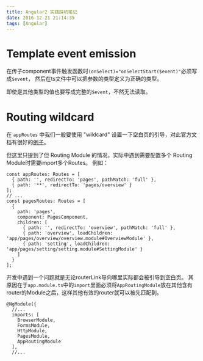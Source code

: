 ```yaml
---
title: Angular2 实践踩坑笔记
date: 2016-12-21 21:14:35
tags: [Angular]
---
```


# Template event emission
在传子component事件触发函数时`(onSelect)="onSelectStart($event)"`必须写成`$event`，
然后在ts文件中可以把参数的类型定义为正确的类型。

即使是其他类型的值也要写成完整的`$event`，不然无法读取。

# Routing wildcard
在 `appRoutes` 中我们一般要使用 "wildcard" 设置一下空白页的引导，对此官方文档有很好的[例子](https://angular.io/docs/ts/latest/guide/router.html#!#base-href)。

但这里只提到了但 Routing Module 的情况，实际中遇到需要配置多个 Routing Module时需要import多个Routes。
例如：
```
const appRoutes: Routes = [
  { path: '', redirectTo: 'pages', pathMatch: 'full' },
  { path: '**', redirectTo: 'pages/overview' }
];
// ...
const pagesRoutes: Routes = [
  {
    path: 'pages',
    component: PagesComponent,
    children: [
      { path: '', redirectTo: 'overview', pathMatch: 'full' },
      { path: 'overview', loadChildren: 'app/pages/overview/overview.module#OverviewModule' },
      { path: 'setting', loadChildren: 'app/pages/setting/setting.module#SettingModule' }
    ]
  }
];
```

开发中遇到一个问题就是无论routerLink导向哪里实际都会被引导到空白页。
其原因在于`app.module.ts`中的`import`里面必须将`AppRoutingModule`放在其他含有router的Module之后，这样其他有效的router就可以被先匹配到。

```
@NgModule({
  //...
  imports: [
    BrowserModule,
    FormsModule,
    HttpModule,
    PagesModule,
    AppRoutingModule
  ],
  //...
```
